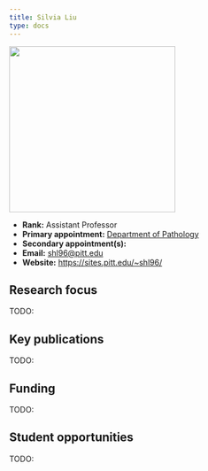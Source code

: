 ```yaml
---
title: Silvia Liu
type: docs
---
```


<img src="https://sites.pitt.edu/~shl96/images/SilviaLiu_final.png" width="300px">

-   **Rank:** Assistant Professor
-   **Primary appointment:** [Department of Pathology](https://www.path.pitt.edu/)
-   **Secondary appointment(s):**
-   **Email:** <shl96@pitt.edu>
-   **Website:** <https://sites.pitt.edu/~shl96/>

## Research focus

TODO:

## Key publications

TODO:

## Funding

TODO:

## Student opportunities

TODO:
